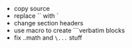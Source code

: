 * copy source
* replace `` with `
* change section headers
* use macro to create ```verbatim blocks
* fix ..math and `\...` stuff
